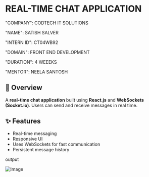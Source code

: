 # REAL-TIME CHAT APPLICATION

"COMPANY": CODTECH IT SOLUTIONS

"NAME": SATISH SALVER

"INTERN ID": CT04WB92

"DOMAIN": FRONT END DEVELOPMENT

"DURATION": 4 WEEEKS

"MENTOR": NEELA SANTOSH

## 📖 Overview
A **real-time chat application** built using **React.js** and **WebSockets (Socket.io)**. Users can send and receive messages in real time.

## ✨ Features
- Real-time messaging
- Responsive UI
- Uses WebSockets for fast communication
- Persistent message history

output

![Image](https://github.com/user-attachments/assets/2818a5fa-2e55-4504-b0a8-99ddc9db0c5a)
